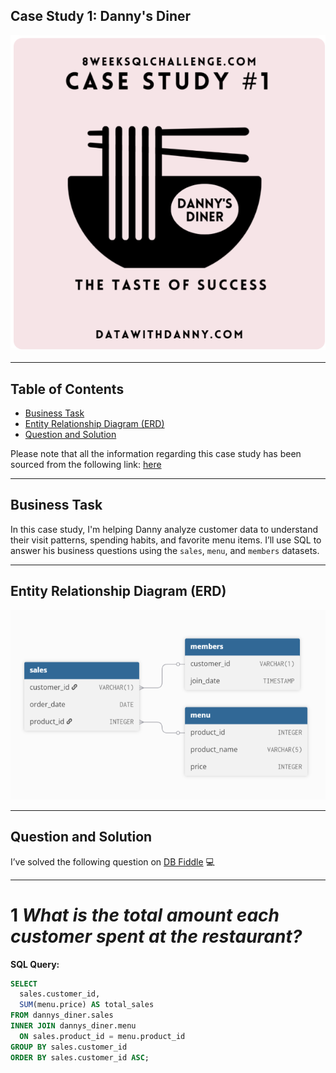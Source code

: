 ## Case Study 1: Danny's Diner

![Case Study 1](https://raw.githubusercontent.com/ShreyanshiJaiswal/8-Week-SQL-Challenge/main/.images/Case_Study%231.png)

---

## Table of Contents

- [Business Task](#business-task)  
- [Entity Relationship Diagram (ERD)](#entity-relationship-diagram-erd)  
- [Question and Solution](#question-and-solution)  

Please note that all the information regarding this case study has been sourced from the following link: [here](https://8weeksqlchallenge.com/case-study-1/)

---

## Business Task

In this case study, I'm helping Danny analyze customer data to understand their visit patterns, spending habits, and favorite menu items. I’ll use SQL to answer his business questions using the `sales`, `menu`, and `members` datasets.

---

## Entity Relationship Diagram (ERD)

![ERD](https://raw.githubusercontent.com/ShreyanshiJaiswal/8-Week-SQL-Challenge/main/.images/ERD_Case%231.png)

---

## Question and Solution

I’ve solved the following question on [DB Fiddle](https://www.db-fiddle.com/f/2rM8RAnq7h5LLDTzZiRWcd/138) 💻

---

# 1 *What is the total amount each customer spent at the restaurant?*

**SQL Query:**

```sql
SELECT 
  sales.customer_id, 
  SUM(menu.price) AS total_sales
FROM dannys_diner.sales
INNER JOIN dannys_diner.menu
  ON sales.product_id = menu.product_id
GROUP BY sales.customer_id
ORDER BY sales.customer_id ASC;
